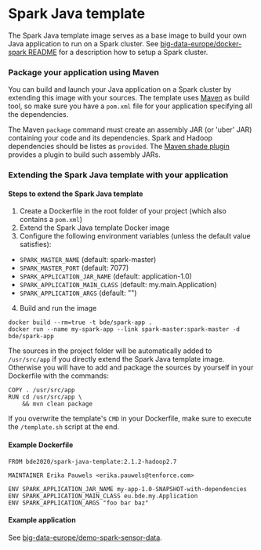 # Spark Java template

The Spark Java template image serves as a base image to build your own Java application to run on a Spark cluster. See [big-data-europe/docker-spark README](https://github.com/big-data-europe/docker-spark) for a description how to setup a Spark cluster.

### Package your application using Maven
You can build and launch your Java application on a Spark cluster by extending this image with your sources. The template uses [Maven](https://maven.apache.org/) as build tool, so make sure you have a `pom.xml` file for your application specifying all the dependencies.

The Maven `package` command must create an assembly JAR (or 'uber' JAR) containing your code and its dependencies. Spark and Hadoop dependencies should be listes as `provided`. The [Maven shade plugin](http://maven.apache.org/plugins/maven-shade-plugin/) provides a plugin to build such assembly JARs.

### Extending the Spark Java template with your application

#### Steps to extend the Spark Java template
1. Create a Dockerfile in the root folder of your project (which also contains a `pom.xml`)
2. Extend the Spark Java template Docker image
3. Configure the following environment variables (unless the default value satisfies):
  * `SPARK_MASTER_NAME` (default: spark-master)
  * `SPARK_MASTER_PORT` (default: 7077)
  * `SPARK_APPLICATION_JAR_NAME` (default: application-1.0)
  * `SPARK_APPLICATION_MAIN_CLASS` (default: my.main.Application)
  * `SPARK_APPLICATION_ARGS` (default: "")
4. Build and run the image
```
docker build --rm=true -t bde/spark-app .
docker run --name my-spark-app --link spark-master:spark-master -d bde/spark-app
```

The sources in the project folder will be automatically added to `/usr/src/app` if you directly extend the Spark Java template image. Otherwise you will have to add and package the sources by yourself in your Dockerfile with the commands:

    COPY . /usr/src/app
    RUN cd /usr/src/app \
        && mvn clean package

If you overwrite the template's `CMD` in your Dockerfile, make sure to execute the `/template.sh` script at the end.

#### Example Dockerfile
```
FROM bde2020/spark-java-template:2.1.2-hadoop2.7

MAINTAINER Erika Pauwels <erika.pauwels@tenforce.com>

ENV SPARK_APPLICATION_JAR_NAME my-app-1.0-SNAPSHOT-with-dependencies
ENV SPARK_APPLICATION_MAIN_CLASS eu.bde.my.Application
ENV SPARK_APPLICATION_ARGS "foo bar baz"
```

#### Example application
See [big-data-europe/demo-spark-sensor-data](https://github.com/big-data-europe/demo-spark-sensor-data).
